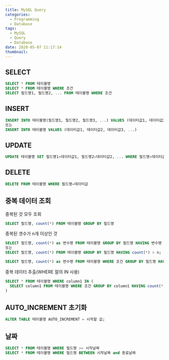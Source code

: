 ```yaml
---
title: MySQL Query
categories:
  - Programming
  - Database
tags:
  - MySQL
  - Query
  - Database
date: 2020-05-07 11:17:14
thumbnail:
---
```


## SELECT

```sql
SELECT * FROM 테이블명
SELECT * FROM 테이블명 WHERE 조건
SELECT 필드명1, 필드명2, ... FROM 테이블명 WHERE 조건
```

## INSERT

```sql
INSERT INTO 테이블명(필드명1, 필드명2, 필드명3, ...) VALUES (데이터값1, 데이터값2, 데이터값3, ...)
또는
INSERT INTO 테이블명 VALUES (데이터값1, 데이터값2, 데이터값3, ...)
```

## UPDATE

```sql
UPDATE 테이블명 SET 필드명1=데이터값1, 필드명2=데이터값2, ... WHERE 필드명=데이터값
```

## DELETE

```sql
DELETE FROM 테이블명 WHERE 필드명=데이터값
```

## 중복 데이터 조회

중복된 것 모두 조회

```sql
SELECT 필드명, count(*) FROM 테이블명 GROUP BY 필드명
```

중복된 갯수가 n개 이상인 것

```sql
SELECT 필드명, count(*) as 변수명 FROM 테이블명 GROUP BY 필드명 HAVING 변수명 > n;
또는
SELECT 필드명, count(*) FROM 테이블명 GROUP BY 필드명 HAVING count(*) > n;

SELECT 필드명, count(*) as 변수명 FROM 테이블명 WHERE 조건 GROUP BY 필드명 HAVING 변수명 > n;
```

중복 데이터 추출(WHERE 절의 IN 사용)

```sql
SELECT * FROM 테이블명 WHERE column1 IN (
  SELECT column1 FROM 테이블명 WHERE 조건 GROUP BY column1 HAVING count(*) > 1
)
```

## AUTO_INCREMENT 초기화

```sql
ALTER TABLE 테이블명 AUTO_INCREMENT = 시작할 값;
```

## 날짜

```sql
SELECT * FROM 테이블명 WHERE 필드명 >= 시작날짜
SELECT * FROM 테이블명 WHERE 필드명 BETWEEN 시작날짜 and 종료날짜
```
